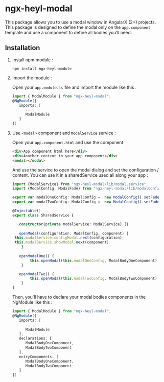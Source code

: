 # ngx-heyl-modal

This package allows you to use a modal window in AngularX (2+) projects.
This package is designed to define the modal only on the `app.component` template and use a component to define all bodies you'll need.

## Installation

1. Install npm module : 

   `npm install ngx-heyl-module`

2. Import the module :

   Open your `app.module.ts` file and import the module like this :
   
   ```typescript
   import { ModalModule } from "ngx-heyl-modal";
   @NgModule({
      imports: [ 
         ...,
         ModalModule
      ]
   })
   ```
   
 
3. Use `<modal>` component and `ModalService` service :

   Open your `app.component.html` and use the component
   ```html
   <div>App component html here</div>
   <div>Another content in your app component</div>
   <modal></modal>
   ```
   And use the service to open the modal dialog and set the configuration / content. You can use it in
    a sharedService used all along your app :
   
   ```typescript
   import {ModalService} from "ngx-heyl-modal/lib/modal.service";
   import {ModalConfig, ModalFade} from "ngx-heyl-modal/lib/modalConfig";

   export var modalOneConfig: ModalConfig =  new ModalConfig().setFade(ModalFade.RIGHT).setSize("70%").setTitle("Modal One");
   export var modalTwoConfig: ModalConfig =  new ModalConfig().setFade(ModalFade.LEFT).setSize("50%").setTitle("Modal Two");

   @Injectable()
   export class SharedService {
   
      constructor(private modalService: ModalService) {}
      
      openModal(configuration: ModalConfig, component) {
   	this.modalService.configModal.next(configuration);
   	this.modalService.showModal.next(component);
       }
       
      openModalOne() {
           this.openModal(this.modalOneConfig, ModalBodyOneComponent)
       }

      openModalTwo() {
           this.openModal(this.modalTwoConfig, ModalBodyTwoComponent)
       }
   }
   ```
   
   Then, you'll have to declare your modal bodies components in the NgModule like this :
      ```typescript
      import { ModalModule } from "ngx-heyl-modal";
      @NgModule({
         imports: [ 
            ...,
            ModalModule
         ],
         declarations: [
            ModalBodyOneComponent,
            ModalBodyTwoComponent
         ],
         entryComponents: [
            ModalBodyOneComponent,
            ModalBodyTwoComponent
         ]
      })
      ```